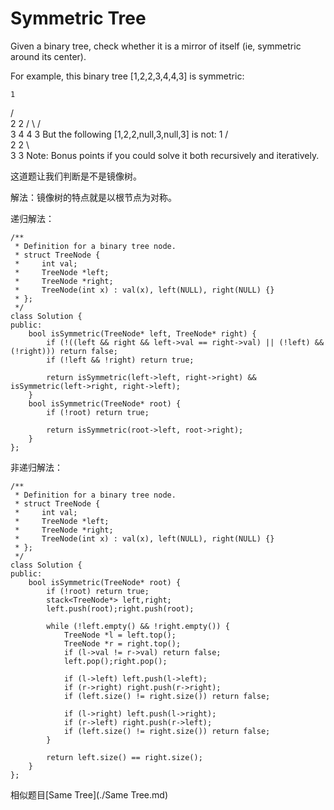 Symmetric Tree
===============
Given a binary tree, check whether it is a mirror of itself (ie, symmetric around its center).

For example, this binary tree [1,2,2,3,4,4,3] is symmetric:

    1
   / \
  2   2
 / \ / \
3  4 4  3
But the following [1,2,2,null,3,null,3] is not:
    1
   / \
  2   2
   \   \
   3    3
Note:
Bonus points if you could solve it both recursively and iteratively.

这道题让我们判断是不是镜像树。

解法：镜像树的特点就是以根节点为对称。

递归解法：
```
/**
 * Definition for a binary tree node.
 * struct TreeNode {
 *     int val;
 *     TreeNode *left;
 *     TreeNode *right;
 *     TreeNode(int x) : val(x), left(NULL), right(NULL) {}
 * };
 */
class Solution {
public:
    bool isSymmetric(TreeNode* left, TreeNode* right) {
        if (!((left && right && left->val == right->val) || (!left) && (!right))) return false;
        if (!left && !right) return true;

        return isSymmetric(left->left, right->right) && isSymmetric(left->right, right->left);
    }
    bool isSymmetric(TreeNode* root) {
        if (!root) return true;

        return isSymmetric(root->left, root->right);
    }
};
```

非递归解法：
```
/**
 * Definition for a binary tree node.
 * struct TreeNode {
 *     int val;
 *     TreeNode *left;
 *     TreeNode *right;
 *     TreeNode(int x) : val(x), left(NULL), right(NULL) {}
 * };
 */
class Solution {
public:
    bool isSymmetric(TreeNode* root) {
        if (!root) return true;
        stack<TreeNode*> left,right;
        left.push(root);right.push(root);

        while (!left.empty() && !right.empty()) {
            TreeNode *l = left.top();
            TreeNode *r = right.top();
            if (l->val != r->val) return false;
            left.pop();right.pop();

            if (l->left) left.push(l->left);
            if (r->right) right.push(r->right);
            if (left.size() != right.size()) return false;

            if (l->right) left.push(l->right);
            if (r->left) right.push(r->left);
            if (left.size() != right.size()) return false;
        }

        return left.size() == right.size();
    }
};
```

相似题目[Same Tree](./Same Tree.md)

